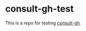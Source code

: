 # consult-gh-test

This is a repo for testing [consult-gh](https://github.com/armindarvish/consult-gh).
